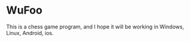 WuFoo
=====

This is a chess game program, and I hope it will be working in Windows, Linux, Android, ios.
